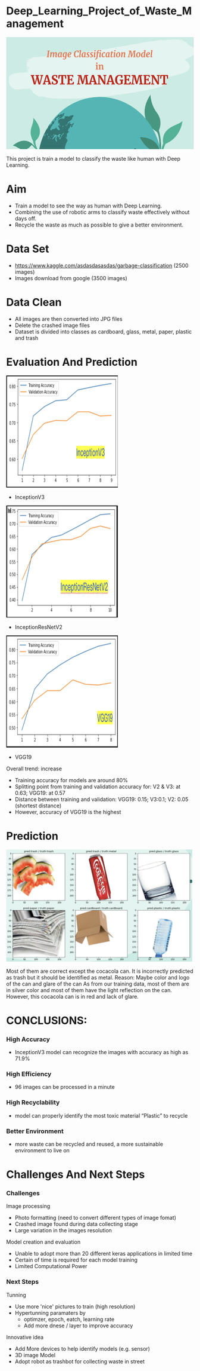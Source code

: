 # Deep_Learning_Project_of_Waste_Management
<img src="https://github.com/cpuikin/Deep_Learning_Project_of_Waste_Management/blob/main/image/waste-classify-logo.png" width="1000" height="300" />

This project is train a model to classify the waste like human with Deep Learning.

# Aim
  - Train a model to see the way as human with Deep Learning.
  - Combining the use of robotic arms to classify waste effectively without days off.
  - Recycle the waste as much as possible to give a better environment.

# Data Set
  - https://www.kaggle.com/asdasdasasdas/garbage-classification (2500 images)
  - Images download from google (3500 images)

# Data Clean
  - All images are then converted into JPG files 
  - Delete the crashed image files
  - Dataset is divided into classes as cardboard, glass, metal, paper, plastic and trash 

# Evaluation And Prediction
<img src="https://github.com/cpuikin/Deep_Learning_Project_of_Waste_Management/blob/main/image/InceptionV3.png" width="300" height="300" />

  - InceptionV3
  
<img src="https://github.com/cpuikin/Deep_Learning_Project_of_Waste_Management/blob/main/image/InceptionResNetV2.png" width="300" height="300" />

  - InceptionResNetV2
  
<img src="https://github.com/cpuikin/Deep_Learning_Project_of_Waste_Management/blob/main/image/VGG19.png" width="300" height="300" />

  - VGG19

Overall trend: increase
  - Training accuracy for models are around 80% 
  - Splitting point from training and validation accuracy for:    V2 & V3:  at 0.63; VGG19: at 0.57 
  - Distance between training and validation: VGG19: 0.15; V3:0.1; V2: 0.05 (shortest distance)
  - However, accuracy of VGG19 is the highest
# Prediction
<img src="https://github.com/cpuikin/Deep_Learning_Project_of_Waste_Management/blob/main/image/prediction.png" width="500" height="300" />

Most of them are correct except the cocacola can. It is incorrectly predicted as trash but it should be identified as metal.
Reason: Maybe color and logo of the can and glare of the can
As from our training data, most of  them are in silver color and most of them have the light reflection on the can. However, this cocacola can is in red and lack of glare.

# CONCLUSIONS:
### High Accuracy
  - InceptionV3 model can recognize the images with accuracy as high as 71.9%
### High Efficiency
  - 96 images can be processed in a minute
### High Recyclability
  - model can properly identify the most toxic material “Plastic” to recycle
### Better Environment
  - more waste can be recycled and reused, a more  sustainable environment to live on
  
# Challenges And Next Steps
### Challenges
Image processing
  - Photo formatting (need to convert different types of image fomat)
  - Crashed image found during data collecting stage
  - Large variation in the images resolution 
  
Model creation and evaluation
  - Unable to adopt more than 20 different keras applications in limited time
  - Certain of time is required for each model training
  - Limited Computational Power
  
### Next Steps
Tunning
  - Use more 'nice' pictures to train (high resolution)
  - Hypertunning paramaters by
    - optimzer, epoch, eatch, learning rate
    - Add more dnese / layer to improve accuracy
    
Innovative idea
  - Add More devices to help identify models (e.g. sensor)
  - 3D image Model
  - Adopt robot as trashbot for collecting waste in street
